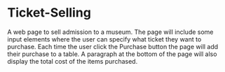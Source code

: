 # Ticket-Selling
A web page to sell admission to a museum. The page will include some input 
elements where the user can specify what ticket they want to purchase. Each time the user click
the Purchase button the page will add their purchase 
to a table.
A paragraph at the bottom of the page will also display the total cost of the items purchased.
